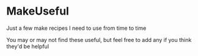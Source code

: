 # MakeUseful
Just a few make recipes I need to use from time to time

You may or may not find these useful, but feel free to add any if you think they'd be helpful
